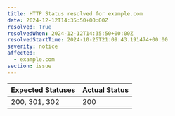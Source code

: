 ```yaml
---
title: HTTP Status resolved for example.com
date: 2024-12-12T14:35:50+00:00Z
resolved: True
resolvedWhen: 2024-12-12T14:35:50+00:00Z
resolvedStartTime: 2024-10-25T21:09:43.191474+00:00
severity: notice
affected:
  - example.com
section: issue
---
```


| Expected Statuses | Actual Status  |
|-------------------|----------------|
| 200, 301, 302 | 200 |
